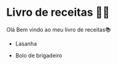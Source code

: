 # Livro de receitas 👨‍🍳

Olá Bem vindo ao meu livro de receitas:books:

- Lasanha

- Bolo de brigadeiro

  
